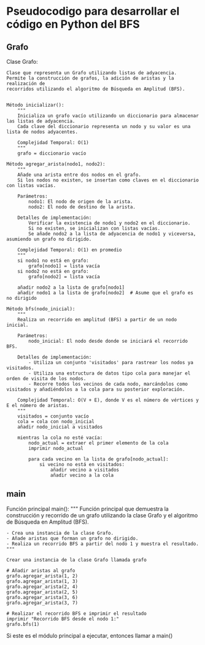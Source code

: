 # Pseudocodigo para desarrollar el código en Python del BFS

## Grafo

Clase Grafo:
    
    Clase que representa un Grafo utilizando listas de adyacencia.
    Permite la construcción de grafos, la adición de aristas y la realización de
    recorridos utilizando el algoritmo de Búsqueda en Amplitud (BFS).
    

    Método inicializar():
        """
        Inicializa un grafo vacío utilizando un diccionario para almacenar las listas de adyacencia.
        Cada clave del diccionario representa un nodo y su valor es una lista de nodos adyacentes.
        
        Complejidad Temporal: O(1)
        """
        grafo = diccionario vacío

    Método agregar_arista(nodo1, nodo2):
        """
        Añade una arista entre dos nodos en el grafo.
        Si los nodos no existen, se insertan como claves en el diccionario con listas vacías.
        
        Parámetros:
            nodo1: El nodo de origen de la arista.
            nodo2: El nodo de destino de la arista.
        
        Detalles de implementación:
            Verificar la existencia de nodo1 y nodo2 en el diccionario.
            Si no existen, se inicializan con listas vacías.
            Se añade nodo2 a la lista de adyacencia de nodo1 y viceversa, asumiendo un grafo no dirigido.
        
        Complejidad Temporal: O(1) en promedio
        """
        si nodo1 no está en grafo:
            grafo[nodo1] = lista vacía
        si nodo2 no está en grafo:
            grafo[nodo2] = lista vacía
        
        añadir nodo2 a la lista de grafo[nodo1]
        añadir nodo1 a la lista de grafo[nodo2]  # Asume que el grafo es no dirigido

    Método bfs(nodo_inicial):
        """
        Realiza un recorrido en amplitud (BFS) a partir de un nodo inicial.
        
        Parámetros:
            nodo_inicial: El nodo desde donde se iniciará el recorrido BFS.
        
        Detalles de implementación:
            - Utiliza un conjunto 'visitados' para rastrear los nodos ya visitados.
            - Utiliza una estructura de datos tipo cola para manejar el orden de visita de los nodos.
            - Recorre todos los vecinos de cada nodo, marcándolos como visitados y añadiéndolos a la cola para su posterior exploración.
        
        Complejidad Temporal: O(V + E), donde V es el número de vértices y E el número de aristas.
        """
        visitados = conjunto vacío
        cola = cola con nodo_inicial
        añadir nodo_inicial a visitados

        mientras la cola no esté vacía:
            nodo_actual = extraer el primer elemento de la cola
            imprimir nodo_actual

            para cada vecino en la lista de grafo[nodo_actual]:
                si vecino no está en visitados:
                    añadir vecino a visitados
                    añadir vecino a la cola


## main

Función principal main():
    """
    Función principal que demuestra la construcción y recorrido de un grafo
    utilizando la clase Grafo y el algoritmo de Búsqueda en Amplitud (BFS).
    
    - Crea una instancia de la clase Grafo.
    - Añade aristas que forman un grafo no dirigido.
    - Realiza un recorrido BFS a partir del nodo 1 y muestra el resultado.
    """
    
    Crear una instancia de la clase Grafo llamada grafo
    
    # Añadir aristas al grafo
    grafo.agregar_arista(1, 2)
    grafo.agregar_arista(1, 3)
    grafo.agregar_arista(2, 4)
    grafo.agregar_arista(2, 5)
    grafo.agregar_arista(3, 6)
    grafo.agregar_arista(3, 7)

    # Realizar el recorrido BFS e imprimir el resultado
    imprimir "Recorrido BFS desde el nodo 1:"
    grafo.bfs(1)

Si este es el módulo principal a ejecutar, entonces llamar a main()

